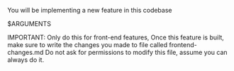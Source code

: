 You will be implementing a new feature in this codebase

$ARGUMENTS

IMPORTANT: Only do this for front-end features,
Once this feature is built, make sure to write the changes you made to file called frontend-changes.md
Do not ask for permissions to modify this file, assume you can always do it.